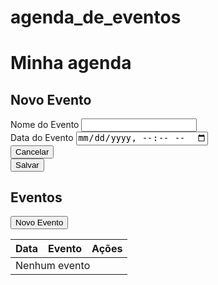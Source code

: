 # agenda_de_eventos
<!DOCTYPE html>
<html lang="en">
<head>
  <meta charset="UTF-8">
  <meta http-equiv="X-UA-Compatible" content="IE=edge">
  <meta name="viewport" content="width=device-width, initial-scale=1.0">
  <title>minha agenda</title>
  <link href="https://cdn.jsdelivr.net/npm/bootstrap@5.0.2/dist/css/bootstrap.min.css" rel="stylesheet" integrity="sha384-EVSTQN3/azprG1Anm3QDgpJLIm9Nao0Yz1ztcQTwFspd3yD65VohhpuuCOmLASjC" crossorigin="anonymous">
</head>
<body>
  <div class="container">
    <div class="row">
      <div class="col">
        <h1>Minha agenda</h1>
      </div>
    </div>
    <div class="row my-2 mx-1 py-2 border rounded">
      <div class="col-12">
        <form action="">
          <div class="row">
            <div class="col-12">
              <h2>Novo Evento</h2>
            </div>
          </div>
          <div class="row g-3">
            <div class="col-12">
              <label for="nomeEvento" class="form-label">Nome do Evento</label>
              <input type="text" name="nomeEvento" id="nomeEvento" class="form-control">
            </div>
            <div class="col-12">
              <label for="dataEvento" class="form-label">Data do Evento</label>
              <input type="datetime-local" name="dataEvento" id="dataEvento" class="form-control">
            </div>
            <div class="col-6"><button type="button" class="btn btn-danger w-100">Cancelar</button></div>
            <div class="col-6"><button type="submit" class="btn btn-primary w-100">Salvar</button></div>
          </div>
        </form>
      </div>
    </div>
    <div class="row">
      <div class="col">
        <h2>
          Eventos
        </h2>
      </div>
      <div class="col-auto">
        <button type="button" class="btn btn-success">Novo Evento</button>
      </div>
    </div>
    <div class="row">
      <div class="col-12">
        <table class="table">
          <thead>
            <th scope="col">Data</th>
            <th scope="col">Evento</th>
            <th scope="col">Ações</th>
          </thead>
          <tbody>
            <td colspan="3">Nenhum evento</td>
          </tbody>
        </table>
      </div>
    </div>
  </div>
</body>
</html>
